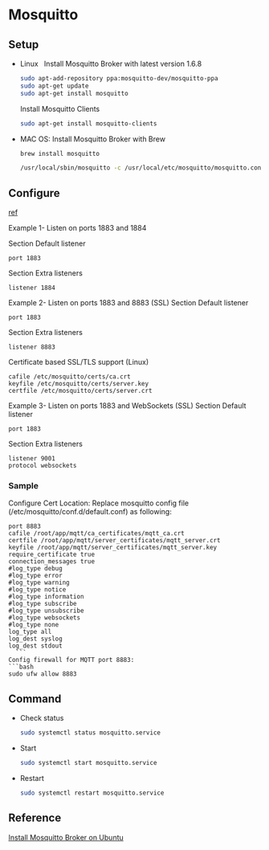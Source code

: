 # Mosquitto

## Setup
* Linux
    
  Install Mosquitto Broker with latest version 1.6.8
  ```bash
  sudo apt-add-repository ppa:mosquitto-dev/mosquitto-ppa
  sudo apt-get update
  sudo apt-get install mosquitto
  ```

  Install Mosquitto Clients
  ```bash
  sudo apt-get install mosquitto-clients
  ```

* MAC OS:
  Install Mosquitto Broker with Brew
  ```bash
  brew install mosquitto

  /usr/local/sbin/mosquitto -c /usr/local/etc/mosquitto/mosquitto.conf
  ```

## Configure
[ref](http://www.steves-internet-guide.com/topic-restriction-mosquitto-configuration/)

Example 1- Listen on ports 1883 and 1884

Section Default listener
```text
port 1883
```
Section Extra listeners
```text
listener 1884
```

Example 2- Listen on ports 1883 and 8883 (SSL)
Section Default listener
```text
port 1883
```

Section Extra listeners
```text
listener 8883
```

Certificate based SSL/TLS support
(Linux)
```text
cafile /etc/mosquitto/certs/ca.crt
keyfile /etc/mosquitto/certs/server.key
certfile /etc/mosquitto/certs/server.crt
```

Example 3- Listen on ports 1883 and WebSockets (SSL)
Section Default listener
```text
port 1883
```

Section Extra listeners
```text
listener 9001
protocol websockets
```

### Sample

Configure Cert Location:
Replace mosquitto config file (/etc/mosquitto/conf.d/default.conf) as following:
```text
port 8883
cafile /root/app/mqtt/ca_certificates/mqtt_ca.crt
certfile /root/app/mqtt/server_certificates/mqtt_server.crt
keyfile /root/app/mqtt/server_certificates/mqtt_server.key
require_certificate true
connection_messages true
#log_type debug
#log_type error
#log_type warning
#log_type notice
#log_type information
#log_type subscribe
#log_type unsubscribe
#log_type websockets
#log_type none
log_type all
log_dest syslog
log_dest stdout
  ```
Config firewall for MQTT port 8883:
```bash
sudo ufw allow 8883
```

## Command

* Check status
  ```bash
  sudo systemctl status mosquitto.service
  ```

* Start
  ```bash
  sudo systemctl start mosquitto.service
  ```

* Restart
  ```bash
  sudo systemctl restart mosquitto.service
  ```

## Reference
[Install Mosquitto Broker on Ubuntu](https://www.digitalocean.com/community/tutorials/how-to-install-and-secure-the-mosquitto-mqtt-messaging-broker-on-ubuntu-16-04)